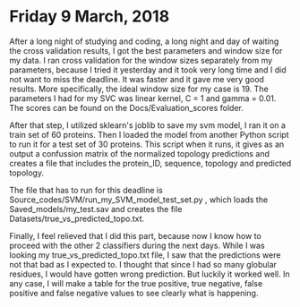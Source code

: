 # Friday 9 March, 2018

After a long night of studying and coding, a long night and day of waiting the cross validation results, I got the best parameters and window
size for my data. I ran cross validation for the window sizes separately from my parameters, because I tried it yesterday and it took very long time
and I did not want to miss the deadline. It was faster and it gave me very good results. More specifically, the ideal window size for my case
is 19. The parameters I had for my SVC was linear kernel, C = 1 and gamma  = 0.01. The scores can be found on the Docs/Evaluation_scores folder.

After that step, I utilized sklearn's joblib to save my svm model, I ran it on a train set of 60 proteins. Then I loaded the model from another
Python script to run it for a test set of 30 proteins. This script when it runs, it gives as an output a confussion matrix of the normalized
topology predictions and creates a file that includes the protein_ID, sequence, topology and predicted topology.

The file that has to run for this deadline is Source_codes/SVM/run_my_SVM_model_test_set.py , which loads the Saved_models/my_test.sav
and creates the file Datasets/true_vs_predicted_topo.txt.

Finally, I feel relieved that I did this part, because now I know how to proceed with the other 2 classifiers during the next days. While I was
looking my true_vs_predicted_topo.txt file, I saw that the predictions were not that bad as I expected to. I thought that since I had so many
globular residues, I would have gotten wrong prediction. But luckily it worked well. In any case, I will make a table for the true positive,
true negative, false positive and false negative values to see clearly what is happening. 
